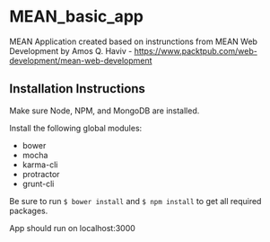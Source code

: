 # MEAN_basic_app
MEAN Application created based on instrunctions from MEAN Web Development by Amos Q. Haviv - https://www.packtpub.com/web-development/mean-web-development

## Installation Instructions ##

Make sure Node, NPM, and MongoDB are installed.

Install the following global modules:
* bower
* mocha
* karma-cli
* protractor
* grunt-cli

Be sure to run `$ bower install` and `$ npm install` to get all required packages.

App should run on localhost:3000
